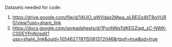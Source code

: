 Datasets needed for code:
1. https://drive.google.com/file/d/14UiO_gWVdaq2Mwa_pLREGz4lIT8qVUR0/view?usp=share_link
2. https://docs.google.com/spreadsheets/d/1PonNNqTdKEGZgqt_sC-NWK-C0DEYPnNi/edit?usp=share_link&ouid=105462778115081372046&rtpof=true&sd=true
